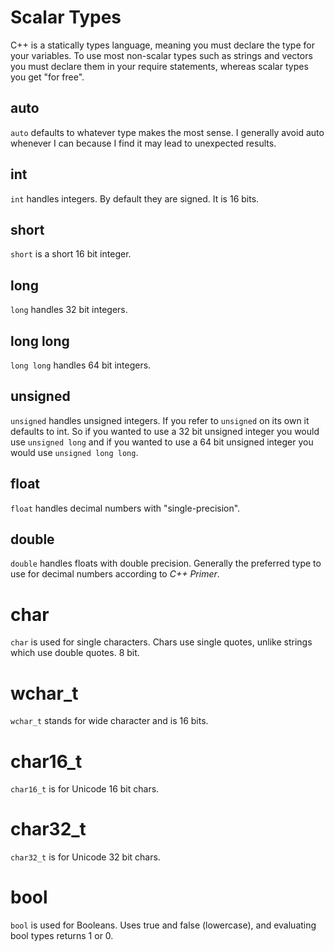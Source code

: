 # Scalar Types

C++ is a statically types language, meaning you must declare the type for your variables. To use most non-scalar types such as strings and vectors you must declare them in your require statements, whereas scalar types you get "for free".

## auto

`auto` defaults to whatever type makes the most sense. I generally avoid auto whenever I can because I find it may lead to unexpected results.

## int

`int` handles integers. By default they are signed. It is 16 bits.

## short

`short` is a short 16 bit integer.

## long

`long` handles 32 bit integers.

## long long

`long long` handles 64 bit integers.

## unsigned

`unsigned` handles unsigned integers. If you refer to `unsigned` on its own it defaults to int. So if you wanted to use a 32 bit unsigned integer you would use `unsigned long` and if you wanted to use a 64 bit unsigned integer you would use `unsigned long long`.

## float

`float` handles decimal numbers with "single-precision".

## double

`double` handles floats with double precision. Generally the preferred type to use for decimal numbers according to *C++ Primer*.

# char

`char` is used for single characters. Chars use single quotes, unlike strings which use double quotes. 8 bit.

# wchar_t

`wchar_t` stands for wide character and is 16 bits.

# char16_t

`char16_t` is for Unicode 16 bit chars.

# char32_t

`char32_t` is for Unicode 32 bit chars.

# bool

`bool` is used for Booleans. Uses true and false (lowercase), and evaluating bool types returns 1 or 0.
